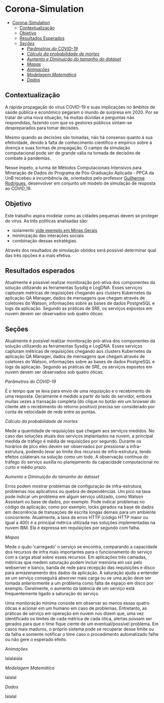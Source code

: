 # Corona-Simulation

<!-- TOC -->

- [Corona-Simulation](#checklist-de-operação-de-serviços-de-nuvem)
    - [Contextualização](#introdução)
    - [Objetivo](#monitoração-pró-ativa)
    - [Resultados Esperados](#logdna-para-análise-de-problemas-e-troubleshooting)
    - [*Seções*](#checklists-operacionais-e-de-saúde-do-ambiente)
        - [*Parâmetros do COVID-19*](#checklist-operacional)
        - [*Cálculo da probabilidade de mortes*](#checklist-adicional-de-validação-de-saúde-do-ambiente)
        - [*Aumento e Diminuição do tamanho do dataset*](#checklist-adicional-de-validação-de-saúde-do-ambiente)
        - [*Mapas*](#checklist-adicional-de-validação-de-saúde-do-ambiente)
        - [*Animações*](#checklist-adicional-de-validação-de-saúde-do-ambiente)
        - [*Modelagem Matemática*](#checklist-adicional-de-validação-de-saúde-do-ambiente)
        - [*Dados*](#checklist-adicional-de-validação-de-saúde-do-ambiente)
<!-- /TOC -->

## Contextualização

A rápida propagação do vírus COVID-19 e suas implicações no âmbitos de saúde pública e econômico pegaram o mundo de surpresa em 2020. Por se tratar de uma nova situação, há muitas dúvidas e perguntas não respondidas, fazendo com que os gestores públicos sintam-se despreparados para tomar decisões.

Mesmo quando as decisões são tomadas, não há consenso quanto à sua efetividade, devido à falta de conhecimento científico e empírico sobre a doença e suas formas de propagação. O campo da simulação computacional pode ser de grande valia na tomada de decisões de combate à pandemias. 

Nesse ímpeto, a turma de Métodos Computacionais Intensivos para Mineração de Dados do Programa de Pós-Graduação Aplicada - PPCA da UnB recebeu a incumbência de, orientados pelo professor [Guilherme Rodrigues](https://github.com/Guilherme-Souza-Rodrigues), desenvolver em conjunto um modelo de simulação de resposta ao COVID_19.

## Objetivo

Este trabalho aspira modelar como as cidades pequenas devem se proteger do vírus.  As três políticas analisadas são:

* isolamento [vide exemplo em Minas Gerais](https://oglobo.globo.com/sociedade/coronavirus-cidade-no-interior-de-mg-se-isola-por-conta-propria-controla-entrada-de-visitantes-24320734)
* minimização das interações sociais
* combinação dessas estratégias.

Através dos resultados de simulação obtidos será possível determinar qual das três opções é a mais efetiva.

## Resultados esperados

Atualmente é possível realizar monitoração pró-ativa dos componentes da solução utilizando as ferramentas Sysdig e LogDNA. Esses serviços capturam métricas de requisições chegando aos clusters Kubernetes da aplicação QA Manager, dados de mensagens que chegam através de coletores do Watson, informações sobre as bases de dados PostgreSQL e logs da aplicação.
Segundo as práticas de SRE, os serviços expostos em nuvem devem ser observados sob quatro óticas:

## Seções

Atualmente é possível realizar monitoração pró-ativa dos componentes da solução utilizando as ferramentas Sysdig e LogDNA. Esses serviços capturam métricas de requisições chegando aos clusters Kubernetes da aplicação QA Manager, dados de mensagens que chegam através de coletores do Watson, informações sobre as bases de dados PostgreSQL e logs da aplicação.
Segundo as práticas de SRE, os serviços expostos em nuvem devem ser observados sob quatro óticas:

*Parâmetros do COVID-19*

É o tempo que se leva para envio de uma requisição e o recebimento de uma resposta. Geralmente é medido a partir do lado do servidor, embora muitas vezes a transação completa (do clique no botão em um browser do cliente até o recebimento do retorno positivo) precisa ser considerado por conta de velocidade de rede entre as pontas. 

*Cálculo da probabilidade de mortes*

Mede a quantidade de requisições que chegam aos serviços medidos. No caso das soluções atuais dos serviços implantados na nuvem, a principal medida de tráfego é média de requisições por segundo. Durante os horários de pico eles devem ser observados por pressionar a infra-estrutura, podendo levar ao limite dos recursos de infra-estrutura, tendo efeitos colaterais na solução como um todo. A observação contínua do tráfego do serviço auxilia no planejamento da capacidade computacional no curto e médio prazo.

*Aumento e Diminuição do tamanho do dataset*

Erros podem mostrar problemas de configuração de infra-estrutura, problemas nos aplicativos ou quebra de dependências. Um pico na taxa pode indicar um problema em algum serviço utilizado, como Watson Assistant ou base de dados, por exemplo. Pode indicar problemas no código da aplicação, como por exemplo, locks gerados na base de dados em decorrência de transações de escrita longas demais para um ambiente concorrente. Atualmente, a taxa de erros HTTP (código HTTP maior ou igual a 400) é a principal métrica utilizada nas soluções implementadas na nuvem IBM. Ela é expressa em requisições por segundo com falha.

*Mapas*

Mede o quão 'carregado' o serviço se encontra, comparando a capacidade dos recursos de infra mais importantes para o funcionamento do serviço com a carga atual sobre esses recursos. Em aplicações três camadas, métricas que medem saturação podem incluir memória em uso pelo webserver e banco, banda de rede para recepção das requisições e disco para armazenamento dos dados da aplicação.
A saturação ajuda a entender se um serviço conseguirá absorver mais carga ou se uma ação deve ser tomada anteriormente a um problema como falta de espaço em disco por exemplo. Geralmente, o aumento da latência de um serviço está frequentemente ligado a saturação do serviço.

Uma monitoração mínima consiste em observar ao menos essas quatro óticas e acionar em um humano em caso de problemas. Entretanto, as práticas de serviço em operação em nuvem nos dizem que, uma vez identificado os limites de cada métrica de cada ótica, alertas possam ser gerados para que o time fique ciente de um eventual/possível problema. Em casos mais maduros, o próprio sistema pode se recuperar desse limite ou da falha e somente notificar o time caso o procedimento automatizado falhe ou não gere o esperado efeito.

*Animações*

lalalalala

*Modelagem Matemática*

lalalal

*Dados*

lalalal














